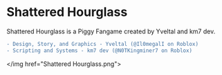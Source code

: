 # Shattered Hourglass

Shattered Hourglass is a Piggy Fangame created by Yveltal and km7 dev.

```diff
- Design, Story, and Graphics - Yveltal (@Il0megalI on Roblox)
- Scripting and Systems - km7 dev (@N0TKingminer7 on Roblox)
```

</img href="Shattered Hourglass.png">
